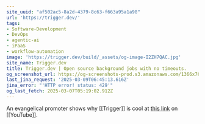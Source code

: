 ```yaml
---
site_uuid: "af502ac5-8a2d-4379-8c63-f663a95a1a98"
url: 'https://trigger.dev/'
tags:
- Software-Development
- DevOps
- agentic-ai
- iPaaS
- workflow-automation
image: 'https://trigger.dev/build/_assets/og-image-I2ZH7QAC.jpg'
site_name: Trigger.dev
title: Trigger.dev | Open source background jobs with no timeouts.
og_screenshot_url: https://og-screenshots-prod.s3.amazonaws.com/1366x768/80/false/23b2ced502ed35435b02845d2a6961a0b648856905044f1cd5eeaeafd43a1945.jpeg
last_jina_request: '2025-03-09T06:45:13.616Z'
jina_error: "'HTTP error! status: 429'"
og_last_fetch: 2025-03-07T05:19:02.912Z
---
```


An evangelical promoter shows why [[Trigger]] is cool at [this link](https://youtu.be/E2t821Ujb0k?si=oA6G59-S2RuYNc2B) on [[YouTube]].  
